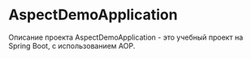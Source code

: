 # AspectDemoApplication
Описание проекта
AspectDemoApplication - это учебный проект на Spring Boot, с использованием AOP.